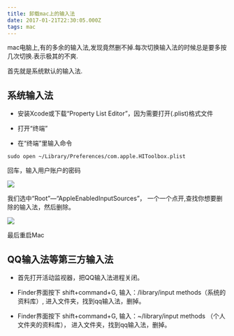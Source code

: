 ```yaml
---
title: 卸载mac上的输入法
date: 2017-01-21T22:30:05.000Z
tags: mac
---
```


mac电脑上,有的多余的输入法,发现竟然删不掉.每次切换输入法的时候总是要多按几次切换.表示极其的不爽.

首先就是系统默认的输入法.

## 系统输入法
* 安装Xcode或下载“Property List Editor”，因为需要打开(.plist)格式文件 

* 打开“终端”

* 在“终端”里输入命令
```
sudo open ~/Library/Preferences/com.apple.HIToolbox.plist
```
回车，输入用户账户的密码

![](http://www.cr173.com/up/2017-1/201701161151525689893.png)

我们选中“Root”—“AppleEnabledInputSources”， 一个一个点开,查找你想要删除的输入法，然后删除。

![](http://www.cr173.com/up/2017-1/201701161152373133375.png)

最后重启Mac


## QQ输入法等第三方输入法

* 首先打开活动监视器，把QQ输入法进程关闭。 

* Finder界面按下 shift+command+G, 输入：/library/input methods（系统的资料库）, 进入文件夹，找到qq输入法，删掉。 

* Finder界面按下 shift+command+G, 输入：~/library/input methods （个人文件夹的资料库）， 进入文件夹，找到qq输入法，删掉。